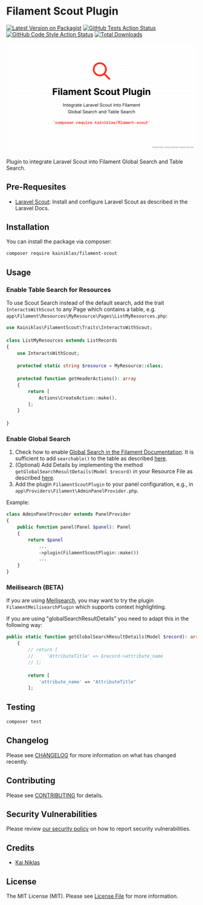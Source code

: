 # Filament Scout Plugin

[![Latest Version on Packagist](https://img.shields.io/packagist/v/kainiklas/filament-scout.svg?style=flat-square)](https://packagist.org/packages/kainiklas/filament-scout)
[![GitHub Tests Action Status](https://img.shields.io/github/actions/workflow/status/kainiklas/filament-scout/run-tests.yml?branch=main&label=tests&style=flat-square)](https://github.com/kainiklas/filament-scout/actions?query=workflow%3Arun-tests+branch%3Amain)
[![GitHub Code Style Action Status](https://img.shields.io/github/actions/workflow/status/kainiklas/filament-scout/fix-php-code-styling.yml?branch=main&label=code%20style&style=flat-square)](https://github.com/kainiklas/filament-scout/actions?query=workflow%3A"Fix+PHP+code+styling"+branch%3Amain)
[![Total Downloads](https://img.shields.io/packagist/dt/kainiklas/filament-scout.svg?style=flat-square)](https://packagist.org/packages/kainiklas/filament-scout)

![Filament Scout Plugin](art/filament-scout-plugin.png)

Plugin to integrate Laravel Scout into Filament Global Search and Table Search.

## Pre-Requesites

- [Laravel Scout](https://laravel.com/docs/10.x/scout): Install and configure Laravel Scout as described in the Laravel Docs.

## Installation

You can install the package via composer:

```bash
composer require kainiklas/filament-scout
```

## Usage

### Enable Table Search for Resources

To use Scout Search instead of the default search, add the trait `InteractsWithScout` to any Page which contains a table, e.g. `app\Filament\Resources\MyResource\Pages\ListMyResources.php`:

```php
use Kainiklas\FilamentScout\Traits\InteractsWithScout;

class ListMyResources extends ListRecords
{
    use InteractsWithScout;

    protected static string $resource = MyResource::class;

    protected function getHeaderActions(): array
    {
        return [
            Actions\CreateAction::make(),
        ];
    }

}
```

### Enable Global Search

1. Check how to enable [Global Search in the Filament Documentation](https://filamentphp.com/docs/3.x/panels/resources/global-search). It is sufficient to add `searchable()` to the table as described [here](https://filamentphp.com/docs/3.x/tables/advanced#searching-records-with-laravel-scout).
2. (Optional) Add Details by implementing the method `getGlobalSearchResultDetails(Model $record)` in your Resource File as described [here](https://filamentphp.com/docs/3.x/panels/resources/global-search#adding-extra-details-to-global-search-results).
3. Add the plugin `FilamentScoutPlugin` to your panel configuration, e.g., in `app\Providers\Filament\AdminPanelProvider.php`.

Example: 

```php
class AdminPanelProvider extends PanelProvider
{
    public function panel(Panel $panel): Panel
    {
        return $panel
            ...
            ->plugin(FilamentScoutPlugin::make())
            ...
    }
}
```

### Meilisearch (BETA)

If you are using [Meilisearch](https://www.meilisearch.com/), you may want to try the plugin `FilamentMeilisearchPlugin` which supports context highlighting.

If you are using "globalSearchResultDetails" you need to adapt this in the following way:

```php
public static function getGlobalSearchResultDetails(Model $record): array
    {
        // return [
        //     'AttributeTitle' => $record->attribute_name
        // ];

        return [
            'attribute_name' => "AttributeTitle"
        ];
```

## Testing

```bash
composer test
```

## Changelog

Please see [CHANGELOG](CHANGELOG.md) for more information on what has changed recently.

## Contributing

Please see [CONTRIBUTING](.github/CONTRIBUTING.md) for details.

## Security Vulnerabilities

Please review [our security policy](../../security/policy) on how to report security vulnerabilities.

## Credits

- [Kai Niklas](https://github.com/kainiklas)

## License

The MIT License (MIT). Please see [License File](LICENSE.md) for more information.
